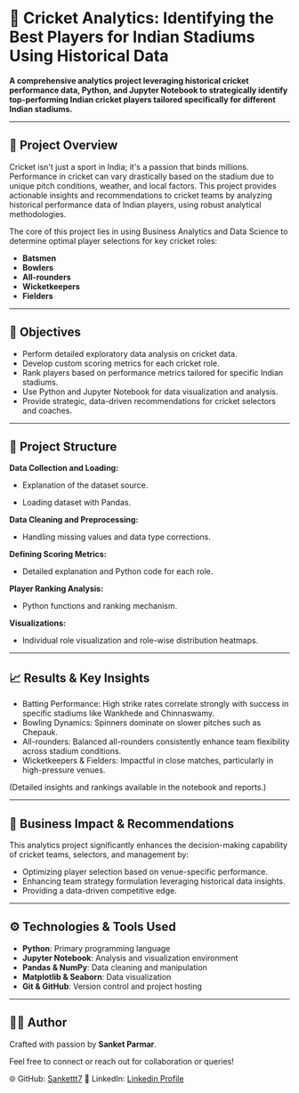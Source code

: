 # 🏏 Cricket Analytics: Identifying the Best Players for Indian Stadiums Using Historical Data

**A comprehensive analytics project leveraging historical cricket performance data, Python, and Jupyter Notebook to strategically identify top-performing Indian cricket players tailored specifically for different Indian stadiums.**

---

## 📖 Project Overview

Cricket isn't just a sport in India; it's a passion that binds millions. Performance in cricket can vary drastically based on the stadium due to unique pitch conditions, weather, and local factors. This project provides actionable insights and recommendations to cricket teams by analyzing historical performance data of Indian players, using robust analytical methodologies. 

The core of this project lies in using Business Analytics and Data Science to determine optimal player selections for key cricket roles:
- **Batsmen**
- **Bowlers**
- **All-rounders**
- **Wicketkeepers**
- **Fielders**

---

## 🎯 Objectives

- Perform detailed exploratory data analysis on cricket data.
- Develop custom scoring metrics for each cricket role.
- Rank players based on performance metrics tailored for specific Indian stadiums.
- Use Python and Jupyter Notebook for data visualization and analysis.
- Provide strategic, data-driven recommendations for cricket selectors and coaches.

---

## 📂 Project Structure

**Data Collection and Loading:**

- Explanation of the dataset source.

- Loading dataset with Pandas.

**Data Cleaning and Preprocessing:**

- Handling missing values and data type corrections.

**Defining Scoring Metrics:**

- Detailed explanation and Python code for each role.

**Player Ranking Analysis:**

- Python functions and ranking mechanism.

**Visualizations:**

- Individual role visualization and role-wise distribution heatmaps.

---

## 📈 Results & Key Insights

- Batting Performance: High strike rates correlate strongly with success in specific stadiums like Wankhede and Chinnaswamy.
- Bowling Dynamics: Spinners dominate on slower pitches such as Chepauk.
- All-rounders: Balanced all-rounders consistently enhance team flexibility across stadium conditions.
- Wicketkeepers & Fielders: Impactful in close matches, particularly in high-pressure venues.

(Detailed insights and rankings available in the notebook and reports.)

---

## 🤝 Business Impact & Recommendations

This analytics project significantly enhances the decision-making capability of cricket teams, selectors, and management by:

- Optimizing player selection based on venue-specific performance.
- Enhancing team strategy formulation leveraging historical data insights.
- Providing a data-driven competitive edge.

---

## ⚙️ Technologies & Tools Used

- **Python**: Primary programming language
- **Jupyter Notebook**: Analysis and visualization environment
- **Pandas & NumPy**: Data cleaning and manipulation
- **Matplotlib & Seaborn**: Data visualization
- **Git & GitHub**: Version control and project hosting

---

## 👨‍💻 Author
Crafted with passion by **Sanket Parmar**.

Feel free to connect or reach out for collaboration or queries!

🌐 GitHub: [Sankettt7](https://github.com/Sankettt7)
📧 LinkedIn: [Linkedin Profile](https://www.linkedin.com/in/sanket-p-1407/)
